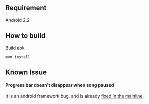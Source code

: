 ## Requirement ##

Android 2.2

## How to build ##

Build apk

    mvn install

## Known Issue ##

#### Progress bar doesn't disappear when song paused ####

It is an android framework bug, and is already [fixed in the mainline](http://android.git.kernel.org/?p=platform/frameworks/base.git;h=305a2eb8e5957a4f3db2734a8918faf1a39fb9a4).
